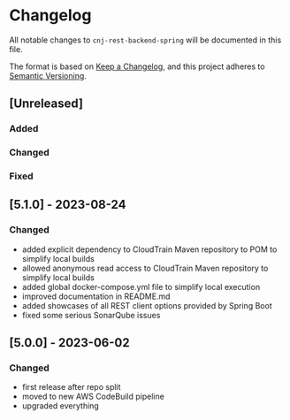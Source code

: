 # Changelog
All notable changes to `cnj-rest-backend-spring` will be documented in this file.

The format is based on [Keep a Changelog](https://keepachangelog.com/en/1.0.0/),
and this project adheres to [Semantic Versioning](https://semver.org/spec/v2.0.0.html).

## [Unreleased]
### Added
### Changed
### Fixed

## [5.1.0] - 2023-08-24
### Changed
- added explicit dependency to CloudTrain Maven repository to POM to simplify local builds
- allowed anonymous read access to CloudTrain Maven repository to simplify local builds
- added global docker-compose.yml file to simplify local execution
- improved documentation in README.md
- added showcases of all REST client options provided by Spring Boot
- fixed some serious SonarQube issues

## [5.0.0] - 2023-06-02
### Changed
- first release after repo split
- moved to new AWS CodeBuild pipeline
- upgraded everything
